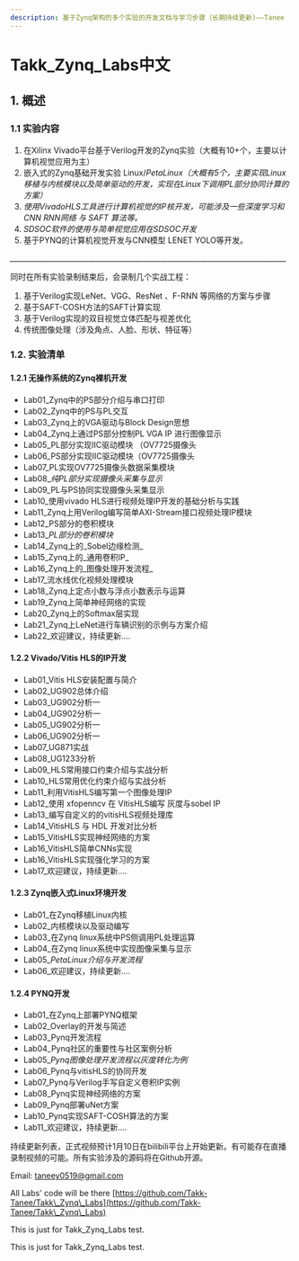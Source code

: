```yaml
---
description: 基于Zynq架构的多个实验的开发文档与学习步骤（长期持续更新)——Tanee
---
```


# Takk\_Zynq\_Labs中文

## 1. 概述

### 1.1 实验内容

1. 在Xilinx Vivado平台基于Verilog开发的Zynq实验（大概有10+个，主要以计算机视觉应用为主）
2. 嵌入式的Zynq基础开发实验 Linux/_PetaLinux（大概有5个，主要实现Linux移植与内核模块以及简单驱动的开发，实现在Linux下调用PL部分协同计算的方案）_
3. _使用VivadoHLS工具进行计算机视觉的IP核开发，可能涉及一些深度学习和CNN RNN网络 与 SAFT 算法等。_
4. _SDSOC软件的使用与简单视觉应用在SDSOC开发_
5. 基于PYNQ的计算机视觉开发与CNN模型 LENET YOLO等开发。



_\_\_\_\_\_\_\_\_\_\_\_\_\_\_\_\_\_\_\_\_\_\_\_\_\_\_\_\_\_\_\_\_\_\_\_\_\_\_\_\_\_\_\_\_\_\_\_\_\_\_\_\_\_\_\_\_\_\_\_\_\_\_\_\_\_\_\_\_\_\_\_\_\_\_\_\_\__

同时在所有实验录制结束后，会录制几个实战工程：

1. 基于Verilog实现LeNet、VGG、ResNet 、F-RNN 等网络的方案与步骤
2. 基于SAFT-COSH方法的SAFT计算实现
3. 基于Verilog实现的双目视觉立体匹配与视差优化
4. 传统图像处理（涉及角点、人脸、形状、特征等）

### 1.2. 实验清单

#### 1.2.1  无操作系统的Zynq裸机开发

* Lab01\_Zynq中的PS部分介绍与串口打印
* Lab02\_Zynq中的PS与PL交互
* Lab03\_Zynq上的VGA驱动与Block Design思想
* Lab04\_Zynq上通过PS部分控制PL VGA IP 进行图像显示
* Lab05\_PL部分实现IIC驱动模块 （OV7725摄像头
* Lab06\_PS部分实现IIC驱动模块（OV7725摄像头
* Lab07\_PL实现OV7725摄像头数据采集模块
* Lab08\__纯PL部分实现摄像头采集与显示_
* Lab09\_PL与PS协同实现摄像头采集显示
* Lab10\_使用vivado HLS进行视频处理IP开发的基础分析与实践
* Lab11\_Zynq上用Verilog编写简单AXI-Stream接口视频处理IP模块
* Lab12\_PS部分的卷积模块
* Lab13\__PL部分的卷积模块_
* Lab14\_Zynq上的_Sobel边缘检测_
* Lab15\_Zynq上的_通用卷积IP_
* Lab16\_Zynq上的_图像处理开发流程_
* Lab17\_流水线优化视频处理模块
* Lab18\_Zynq上定点小数与浮点小数表示与运算
* Lab19\_Zynq上简单神经网络的实现
* Lab20\_Zynq上的Softmax层实现
* Lab21\_Zynq上LeNet进行车辆识别的示例与方案介绍
* Lab22\_欢迎建议，持续更新....



#### 1.2.2  Vivado/Vitis HLS的IP开发

* Lab01\_Vitis HLS安装配置与简介
* Lab02\_UG902总体介绍
* Lab03\_UG902分析一
* Lab04\_UG902分析一
* Lab05\_UG902分析一
* Lab06\_UG902分析一
* Lab07\_UG871实战
* Lab08\_UG1233分析
* Lab09\_HLS常用接口约束介绍与实战分析
* Lab10\_HLS常用优化约束介绍与实战分析
* Lab11\_利用VitisHLS编写第一个图像处理IP
* Lab12\_使用 xfopenncv 在 VitisHLS编写 灰度与sobel IP
* Lab13\_编写自定义的的vitisHLS视频处理库
* Lab14\_VitisHLS 与 HDL 开发对比分析
* Lab15\_VitisHLS实现神经网络的方案
* Lab16\_VitisHLS简单CNNs实现
* Lab16\_VitisHLS实现强化学习的方案
* Lab17\_欢迎建议，持续更新....



#### 1.2.3 Zynq嵌入式Linux环境开发

* Lab01\_在Zynq移植Linux内核
* Lab02\_内核模块以及驱动编写
* Lab03\_在Zynq linux系统中PS侧调用PL处理运算
* Lab04\_在Zynq linux系统中实现图像采集与显示
* Lab05\__PetaLinux介绍与开发流程_
* Lab06\_欢迎建议，持续更新....



#### 1.2.4 PYNQ开发

* Lab01\_在Zynq上部署PYNQ框架
* Lab02\_Overlay的开发与简述
* Lab03\_Pynq开发流程
* Lab04\_Pynq社区的重要性与社区案例分析
* Lab05\__Pynq图像处理开发流程以灰度转化为例_
* Lab06\_Pynq与vitisHLS的协同开发
* Lab07\_Pynq与Verilog手写自定义卷积IP实例
* Lab08\_Pynq实现神经网络的方案
* Lab09\_Pynq部署uNet方案
* Lab10\_Pynq实现SAFT-COSH算法的方案
* Lab11\_欢迎建议，持续更新....

持续更新列表，正式视频预计1月10日在bilibili平台上开始更新。有可能存在直播录制视频的可能。所有实验涉及的源码将在Github开源。

Email: taneey0519@gmail.com

All Labs' code will be there  [https://github.com/Takk-Tanee/Takk\_Zynq\_Labs](https://github.com/Takk-Tanee/Takk\_Zynq\_Labs)





This is just for Takk\_Zynq\_Labs test.

This is just for Takk\_Zynq\_Labs test.
